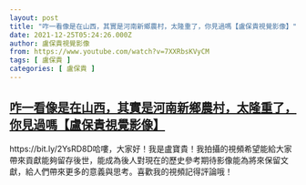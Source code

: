 ```yaml
---
layout: post
title: "咋一看像是在山西，其實是河南新鄉農村，太隆重了，你見過嗎【盧保貴視覺影像】"
date: 2021-12-25T05:24:26.000Z
author: 盧保貴視覺影像
from: https://www.youtube.com/watch?v=7XXRbsKVyCM
tags: [ 盧保貴 ]
categories: [ 盧保貴 ]
---
```

<!--1640409866000-->
[咋一看像是在山西，其實是河南新鄉農村，太隆重了，你見過嗎【盧保貴視覺影像】](https://www.youtube.com/watch?v=7XXRbsKVyCM)
------

<div>
https://bit.ly/2YsRD8D哈嘍，大家好！我是盧寶貴！我拍攝的視頻希望能給大家帶來貢獻能夠留存後世，能成為後人對現在的歷史參考期待影像能為將來保留文獻，給人們帶來更多的意義與思考。喜歡我的視頻記得評論哦！
</div>
